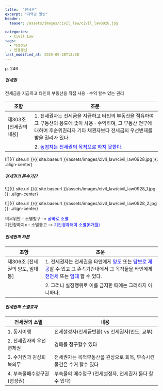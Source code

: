```yaml
---
title:  "전세권"
excerpt: "지역권 일반"
header:
  teaser: /assets/images/civil_law/civil_law0928.jpg

categories:
  - Civil Law
tags:
  - 약정갱신
  - 법정갱신
last_modified_at: 2020-09-28T13:30
---
```

p. 246  

##### 전세권      
전세금을 지급하고 타인의 부동산을 직접 사용ㆍ수익 할수 있는 권리  

|	<center>조항</center>			|		<center>조문</center>		|
| :-------------------------------------------	| :-------------------------------------------	|
| 제303조 [전세권의 내용]			 	| 1. 전세권자는 전세금을 지급하고 타인의 부동산을 점유하여 그 부동산의 용도에 좇아 사용ㆍ수익하며, 그 부동산 전부에 대하여 후순위권리자 기타 채권자보다 전세금의 우선변제를 받을 권리가 있다	|
| 			 			| 2. <span style="color:blue">농경지는 전세권의 목적으로 하지 못한다.</span>	|

![]({{ site.url }}{{ site.baseurl }}/assets/images/civil_law/civil_law0928.jpg   ){: .align-center} 


##### 전세권의 존속기간    

![]({{ site.url }}{{ site.baseurl }}/assets/images/civil_law/civil_law0928_1.jpg   ){: .align-center} 

![]({{ site.url }}{{ site.baseurl }}/assets/images/civil_law/civil_law0928_2.jpg   ){: .align-center} 


의무위반   - 소멸청구 -> <span style="color:blue">곧바로 소멸</span>  
기간정하지x - 소멸통고 -> <span style="color:blue">기간경과해야 소멸(6개월)</span>   


##### 전세권의 처분     

|	<center>조항</center>			|		<center>조문</center>		|
| :-------------------------------------------	| :-------------------------------------------	|
| 제306조 [전세권의 양도, 임대 등]		 	| 1. 전세권자는 전세권을 타인에게 <span style="color:blue">양도</span> 또는 <span style="color:blue">담보로 제공</span>할 수 있고 그 존속기간내에서 그 목적물을 타인에게 <span style="color:blue">전전세</span> 또는 <span style="color:blue">임대</span> 할 수 있다.	|
| 			 			| 2. 그러나 설정행위로 이를 금지한 때에는 그러하지 아니하다.	|


##### 전세권의 소멸효과    

|	<center>전세권의 소멸</center>		|		<center>내용</center>		|
| :-------------------------------------------	| :-------------------------------------------	|
| 1. 동시이행				 	| 전세설정자(전세금반환) vs 전세권자(인도, 교부)		|
| 2. 전세권자의 우선변제권			 	| 경매를 청구할수 있다					|
| 3. 수거권과 원상회복의무			 	| 전세권자는 목적부동산을 원상으로 회복, 부속시킨 물건은 수거 할수 있다	|
| 4. 부속물매수청구권(형성권)			 	| 부속물의 매수청구 (전세설정자, 전세권자 둘다 할수 있다)		|